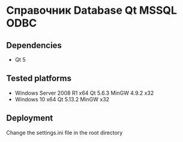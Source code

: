 Справочник Database Qt MSSQL ODBC
=================================

## Dependencies

- Qt 5

## Tested platforms

- Windows Server 2008 R1 x64 Qt 5.6.3 MinGW 4.9.2 x32
- Windows 10 x64 Qt 5.13.2 MinGW x32

## Deployment

Change the settings.ini file in the root directory